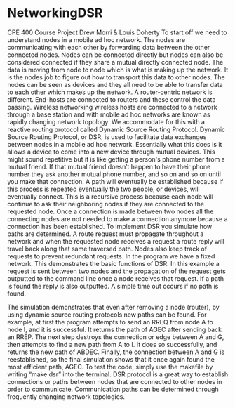 # NetworkingDSR
CPE 400 Course Project
Drew Morri & Louis Doherty
To start off we need to understand nodes in a mobile ad hoc network. The nodes are communicating with each other  by forwarding data between the other connected nodes. Nodes can be connected directly but nodes can also be considered connected if they share a mutual directly connected node. The data is moving from node to node which is what is making up the network. It is the nodes job to figure out how to transport this data to other nodes. The nodes can be seen as devices and they all need to be able to transfer data to each other which makes up the network. A router-centric network is different. End-hosts are connected to routers and these control the data passing. Wireless networking wireless hosts are connected to a network through a base station and with mobile ad hoc networks are known as rapidly changing network topology. We accommodate for this with a reactive routing protocol called Dynamic Source Routing Protocol. Dynamic Source Routing Protocol, or DSR,  is used to facilitate data exchanges between nodes in a mobile ad hoc network. Essentially what this does is it allows a device to come into a new device through mutual devices. This might sound repetitive but it is like getting a person's phone number from a mutual friend. If that mutual friend doesn’t happen to have their phone number they ask another mutual phone number, and so on and so on until you make that connection. A path will eventually be established because if this process is repeated eventually the two people, or devices, will eventually connect. This is a recursive process because each node will continue to ask their neighboring nodes if they are connected to the requested node. Once a connection is made between two nodes all the connecting nodes are not needed to make a connection anymore because a connection has been established. To implement DSR you simulate how paths are determined. A route request must propagate throughout a network and when the requested node receives a request a route reply will travel back along that same traversed path. Nodes also keep track of requests to prevent redundant requests. In the program we have a fixed network. This demonstrates the basic functions of DSR. In this example a request is sent between two nodes and the propagation of the request gets outputted to the command line once a node receives that request. If a path is found the reply is also outputted. A simple time out occurs if no path is found.


The simulation demonstrates that even after removing a node (router), by using dynamic source routing protocols new paths can be found. For example, at first the program attempts to send an RREQ from node A to node I, and it is successful. It returns the path of AGEC after sending back an RREP. The next step destroys the connection or edge between A and G, then attempts to find a new path from A to I. It does so successfully, and returns the new path of ABDEC. Finally, the connection between A and G is reestablished, so the final simulation shows that it once again found the most efficient path, AGEC. To test the code, simply use the makefile by writing   “make dsr” into the terminal.
DSR protocol is a great way to establish connections or paths between nodes that are connected to other nodes in order to communicate. Communication paths can be determined through frequently changing network topologies. 


